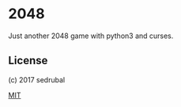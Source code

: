 # 2048

Just another 2048 game with python3 and curses.

## License

(c) 2017 sedrubal

[MIT](https://opensource.org/licenses/MIT)
